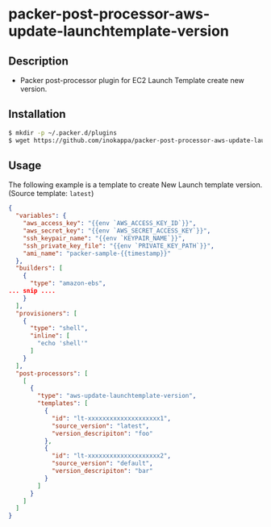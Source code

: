 # packer-post-processor-aws-update-launchtemplate-version

## Description

* Packer post-processor plugin for EC2 Launch Template create new version.

## Installation

```sh
$ mkdir -p ~/.packer.d/plugins
$ wget https://github.com/inokappa/packer-post-processor-aws-update-launchtemplate-version/releases/download/v0.0.1/packer-post-processor-aws-update-launchtemplate-version_darwin_amd64 -O ~/.packer.d/plugins/packer-post-processor-aws-update-launchtemplate-version
```

## Usage

The following example is a template to create New Launch template version.(Source template: `latest`)

```json
{
  "variables": {
    "aws_access_key": "{{env `AWS_ACCESS_KEY_ID`}}",
    "aws_secret_key": "{{env `AWS_SECRET_ACCESS_KEY`}}",
    "ssh_keypair_name": "{{env `KEYPAIR_NAME`}}",
    "ssh_private_key_file": "{{env `PRIVATE_KEY_PATH`}}",
    "ami_name": "packer-sample-{{timestamp}}"
  },
  "builders": [
    {
      "type": "amazon-ebs",
... snip ....
    }
  ],
  "provisioners": [
    {
      "type": "shell",
      "inline": [
        "echo 'shell'"
      ]
    }
  ],
  "post-processors": [
    [
      {
        "type": "aws-update-launchtemplate-version",
        "templates": [
          {
            "id": "lt-xxxxxxxxxxxxxxxxxxxx1",
            "source_version": "latest",
            "version_descripiton": "foo"
          },
          {
            "id": "lt-xxxxxxxxxxxxxxxxxxxx2",
            "source_version": "default",
            "version_descripiton": "bar"
          }
        ]
      }
    ]
  ]
}
```
